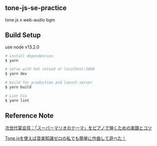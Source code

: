 ## tone-js-se-practice
tone.js x web-audio bgm

## Build Setup
use node v13.2.0

``` bash
# install dependencies
$ yarn

# serve with hot reload at localhost:3000
$ yarn dev

# build for production and launch server
$ yarn build

# Lint Fix
$ yarn lint

```

## Reference Note
[次世代宴会芸：「スーパーマリオのテーマ」をピアノで弾くための楽譜とコツ](https://dailynewsagency.com/2010/10/02/super_mario_music/)  

[Tone.jsを使えば音楽知識ゼロの私でも簡単に作曲して遊べた！](https://qiita.com/okumurakengo/items/52d1cdd08e705451e1d8)  
